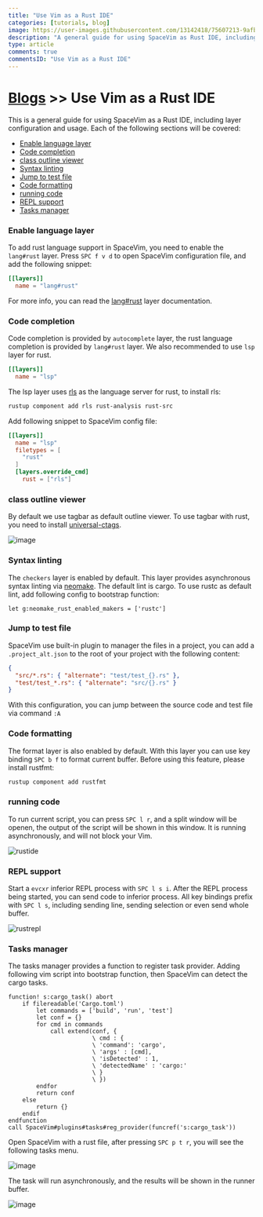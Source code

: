 ```yaml
---
title: "Use Vim as a Rust IDE"
categories: [tutorials, blog]
image: https://user-images.githubusercontent.com/13142418/75607213-9afbb880-5b2f-11ea-8569-5f39142f134b.png
description: "A general guide for using SpaceVim as Rust IDE, including layer configuration, requiems installation and usage."
type: article
comments: true
commentsID: "Use Vim as a Rust IDE"
---
```


# [Blogs](../blog/) >> Use Vim as a Rust IDE

This is a general guide for using SpaceVim as a Rust IDE, including layer configuration and usage.
Each of the following sections will be covered:

<!-- vim-markdown-toc GFM -->

- [Enable language layer](#enable-language-layer)
- [Code completion](#code-completion)
- [class outline viewer](#class-outline-viewer)
- [Syntax linting](#syntax-linting)
- [Jump to test file](#jump-to-test-file)
- [Code formatting](#code-formatting)
- [running code](#running-code)
- [REPL support](#repl-support)
- [Tasks manager](#tasks-manager)

<!-- vim-markdown-toc -->

### Enable language layer

To add rust language support in SpaceVim, you need to enable the `lang#rust` layer. Press `SPC f v d` to open
SpaceVim configuration file, and add the following snippet:

```toml
[[layers]]
  name = "lang#rust"
```

For more info, you can read the [lang#rust](../layers/lang/rust/) layer documentation.

### Code completion

Code completion is provided by `autocomplete` layer, the rust language completion is provided by `lang#rust` layer.
We also recommended to use `lsp` layer for rust.

```toml
[[layers]]
  name = "lsp"
```

The lsp layer uses [rls](https://github.com/rust-lang/rls) as the language server for rust, to install rls:

```sh
rustup component add rls rust-analysis rust-src
```

Add following snippet to SpaceVim config file:

```toml
[[layers]]
  name = "lsp"
  filetypes = [
    "rust"
  ]
  [layers.override_cmd]
    rust = ["rls"]
```

### class outline viewer

By default we use tagbar as default outline viewer. To use tagbar with rust, you need to install [universal-ctags](https://github.com/universal-ctags/ctags).

![image](https://user-images.githubusercontent.com/13142418/164651688-88f59d3e-9bd7-46e7-bbc0-3e2657dfa8f1.png)

### Syntax linting

The `checkers` layer is enabled by default. This layer provides asynchronous syntax linting via
[neomake](https://github.com/neomake/neomake). The default lint is cargo. To use rustc as default
lint, add following config to bootstrap function:

```viml
let g:neomake_rust_enabled_makers = ['rustc']
```

### Jump to test file

SpaceVim use built-in plugin to manager the files in a project,
you can add a `.project_alt.json` to the root of your project with the following content:

```json
{
  "src/*.rs": { "alternate": "test/test_{}.rs" },
  "test/test_*.rs": { "alternate": "src/{}.rs" }
}
```

With this configuration, you can jump between the source code and test file via command `:A`

### Code formatting

The format layer is also enabled by default. With this layer you can use key binding `SPC b f` to format current buffer.
Before using this feature, please install rustfmt:

```sh
rustup component add rustfmt
```

### running code

To run current script, you can press `SPC l r`, and a split window
will be openen, the output of the script will be shown in this window.
It is running asynchronously, and will not block your Vim.

![rustide](https://user-images.githubusercontent.com/13142418/75607213-9afbb880-5b2f-11ea-8569-5f39142f134b.png)

### REPL support

Start a `evcxr` inferior REPL process with `SPC l s i`. After the REPL process being started, you can
send code to inferior process. All key bindings prefix with `SPC l s`, including sending line, sending selection or even
send whole buffer.

![rustrepl](https://user-images.githubusercontent.com/13142418/75877531-ef19dc00-5e52-11ea-87c9-bf8b103a690d.png)

### Tasks manager

The tasks manager provides a function to register task provider. Adding following vim script
into bootstrap function, then SpaceVim can detect the cargo tasks.

```viml
function! s:cargo_task() abort
    if filereadable('Cargo.toml')
        let commands = ['build', 'run', 'test']
        let conf = {}
        for cmd in commands
            call extend(conf, {
                        \ cmd : {
                        \ 'command': 'cargo',
                        \ 'args' : [cmd],
                        \ 'isDetected' : 1,
                        \ 'detectedName' : 'cargo:'
                        \ }
                        \ })
        endfor
        return conf
    else
        return {}
    endif
endfunction
call SpaceVim#plugins#tasks#reg_provider(funcref('s:cargo_task'))
```

Open SpaceVim with a rust file, after pressing `SPC p t r`, you will see the following tasks menu.

![image](https://user-images.githubusercontent.com/13142418/76683906-957b9380-6642-11ea-906e-42b6e6a17841.png)

The task will run asynchronously, and the results will be shown in the runner buffer.

![image](https://user-images.githubusercontent.com/13142418/76683919-b04e0800-6642-11ea-8dd8-f7fc0ae7e0cd.png)
